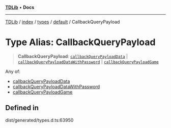 [**TDLib**](../../../../../../README.md) • **Docs**

***

[TDLib](../../../../../../modules.md) / [index](../../../../../README.md) / [types](../../../README.md) / [default](../README.md) / CallbackQueryPayload

# Type Alias: CallbackQueryPayload

> **CallbackQueryPayload**: [`callbackQueryPayloadData`](callbackQueryPayloadData.md) \| [`callbackQueryPayloadDataWithPassword`](callbackQueryPayloadDataWithPassword.md) \| [`callbackQueryPayloadGame`](callbackQueryPayloadGame.md)

Any of:
- [callbackQueryPayloadData](callbackQueryPayloadData.md)
- [callbackQueryPayloadDataWithPassword](callbackQueryPayloadDataWithPassword.md)
- [callbackQueryPayloadGame](callbackQueryPayloadGame.md)

## Defined in

dist/generated/types.d.ts:63950
